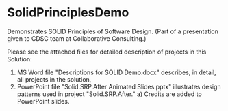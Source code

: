 # SolidPrinciplesDemo
Demonstrates SOLID Principles of Software Design. (Part of a presentation given to CDSC team at Collaborative Consulting.)

Please see the attached files for detailed description of projects in this Solution:
1) MS Word file "Descriptions for SOLID Demo.docx" describes, in detail, all projects in the solution,
2) PowerPoint file "Solid.SRP.After Animated Slides.pptx" illustrates design patterns used in project "Solid.SRP.After."
    a) Credits are added to PowerPoint slides.
